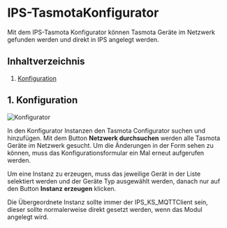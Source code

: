 # IPS-TasmotaKonfigurator
Mit dem IPS-Tasmota Konfigurator können Tasmota Geräte im Netzwerk gefunden werden und direkt in IPS angelegt werden.

## Inhaltverzeichnis
1. [Konfiguration](#1-konfiguration)

## 1. Konfiguration

![Konfigurator](../imgs/configurator.jpg)  

In den Konfigurator Instanzen den Tasmota Configurator suchen und hinzufügen.
Mit dem Button **Netzwerk durchsuchen** werden alle Tasmota Geräte im Netzwerk gesucht.
Um die Änderungen in der Form sehen zu können, muss das Konfigurationsformular ein Mal erneut aufgerufen werden.

Um eine Instanz zu erzeugen, muss das jeweilige Gerät in der Liste selektiert werden und der Geräte Typ ausgewählt werden, danach nur auf den Button **Instanz erzeugen** klicken.

Die Übergeordnete Instanz sollte immer der IPS_KS_MQTTClient sein, dieser sollte normalerweise direkt gesetzt werden, wenn das Modul angelegt wird.